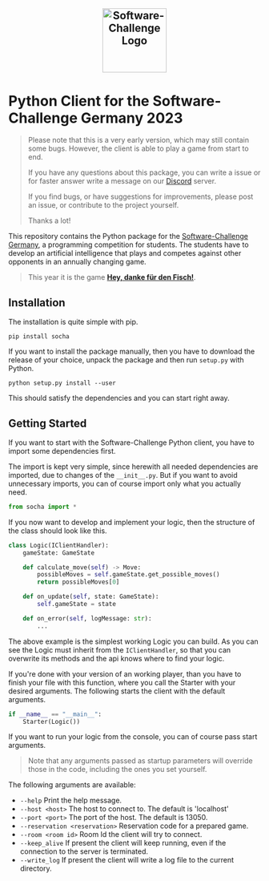 ## <a target="_blank" rel="noopener noreferrer" href="https://www.software-challenge.de"><p align="center"><img width="128" src="https://software-challenge.de/site/themes/freebird/img/logo.png" alt="Software-Challenge Logo"></p></a>

# Python Client for the Software-Challenge Germany 2023

> Please note that this is a very early version, which may still contain some bugs.
> However, the client is able to play a game from start to end.
>
> If you have any questions about this package, you can write a issue
> or for faster answer write a message on our [Discord](https://discord.gg/ARZamDptG5) server.
>
> If you find bugs,
> or have suggestions for improvements,
> please post an issue,
> or contribute to the project yourself.
>
> Thanks a lot!

This repository contains the Python package for the
[Software-Challenge Germany](https://www.software-challenge.de), a programming competition for students. The students
have to develop an artificial intelligence that plays and competes against other opponents in an annually changing game.

> This year it is the game
> **[Hey, danke für den Fisch!](https://docs.software-challenge.de/spiele/penguins)**.

## Installation

The installation is quite simple with pip.

```commandline
pip install socha
```

If you want to install the package manually, then you have to download the release of your choice, unpack the package
and then run `setup.py` with Python.

```commandline
python setup.py install --user
```

This should satisfy the dependencies and you can start right away.

## Getting Started

If you want to start with the Software-Challenge Python client, you have to import some dependencies first.

The import is kept very simple,
since herewith all needed dependencies are imported,
due to changes of the `__init__.py`.
But if you want to avoid unnecessary imports,
you can of course import only what you actually need.

````python
from socha import *
````

If you now want to develop and implement your logic, then the structure of the class should look like this.

````python
class Logic(IClientHandler):
    gameState: GameState

    def calculate_move(self) -> Move:
        possibleMoves = self.gameState.get_possible_moves()
        return possibleMoves[0]

    def on_update(self, state: GameState):
        self.gameState = state

    def on_error(self, logMessage: str):
        ...
````

The above example is the simplest working Logic you can build. As you can see the Logic must inherit from
the `IClientHandler`, so that you can overwrite its methods and the api knows where to find your logic.

If you're done with your version of an working player, than you have to finish your file with this function, where you
call the Starter with your desired arguments. The following starts the client with the default arguments.

````python
if __name__ == "__main__":
    Starter(Logic())
````

If you want to run your logic from the console,
you can of course pass start arguments.
> Note that any arguments passed as startup parameters will override those in the code,
> including the ones you set yourself.

The following arguments are available:

- ``--help``                         Print the help message.
- ``--host <host>``                  The host to connect to. The default is 'localhost'
- ``--port <port>``                  The port of the host. The default is 13050.
- ``--reservation <reservation>``    Reservation code for a prepared game.
- ``--room <room id>``               Room Id the client will try to connect.
- ``--keep_alive``                   If present the client will keep running,
  even if the connection to the server is terminated.
- ``--write_log``                    If present the client will write a log file to the current directory.